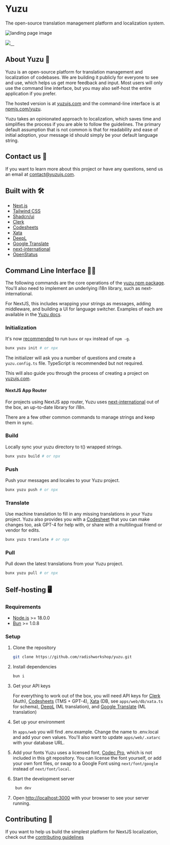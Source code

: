 # Yuzu
The open-source translation management platform and localization system.

![landing page image](https://www.yuzujs.com/images/dist/landing-page.png)
<p>
  <a aria-label="Radish Workshop" href="https://yuzujs.com">
    <img src="https://img.shields.io/badge/Radish_Workshop-000000?style=for-the-badge">
  </a>
  <a aria-label="NPM version" href="https://www.npmjs.com/package/yuzu">
    <img alt="" src="https://img.shields.io/npm/v/yuzu.svg?style=for-the-badge&labelColor=000000">
  </a>
  <a aria-label="License" href="https://github.com/radishworkshop/yuzu/blob/main/LICENSE.md">
    <img alt="" src="https://img.shields.io/npm/l/yuzu.svg?style=for-the-badge&labelColor=000000">
  </a>
  <a aria-label="Join the community on Discord" href="https://yuzujs.com/discord">
    <img alt="" src="https://img.shields.io/badge/Join%20the%20community-blueviolet.svg?style=for-the-badge">
  </a>
</p>

## About Yuzu 🍋

Yuzu is an open-source platform for translation management and localization of codebases.
We are building it publicly for everyone to see and use, which helps us get
more feedback and input. Most users will only use the command line interface,
but you may also self-host the entire application if you prefer.

The hosted version is at [yuzujs.com](https://www.yuzujs.com) and the command-line
interface is at [npmjs.com/yuzu](https://npmjs.com/yuzu).

Yuzu takes an opinionated approach to localization, which saves time and simplifies the
process if you are able to follow the guidelines. The primary default assumption that is not common is that for readability and ease of initial adoption, your message id should simply be your default language string.

## Contact us 💌

If you want to learn more about this project or have any questions,
send us an email at [contact@yuzujs.com](mailto:contact@yuzujs.com).

## Built with 🛠️

- [Next.js](https://nextjs.org/)
- [Tailwind CSS](https://tailwindcss.com/)
- [Shadcn/ui](https://ui.shadcn.com/)
- [Clerk](https://clerk.com/)
- [Codesheets](https://codesheets.com/)
- [Xata](https://xata.io/)
- [DeepL](https://deepl.com/)
- [Google Translate](https://translate.google.com/)
- [next-international](https://next-international.vercel.app/)
- [OpenStatus](https://openstatus.dev/)

## Command Line Interface 👩‍💻
The following commands are the core operations of the [yuzu npm package](https://npmjs.com/yuzu). You'll also need to implement an underlying i18n library, such as next-international.

For NextJS, this includes wrapping your strings as messages, adding middleware, and building
a UI for language switcher. Examples of each are available in the [Yuzu docs](https://yuzujs.com/docs).

### Initialization
It's now [recommended](https://docs.npmjs.com/downloading-and-installing-packages-globally) to run `bunx` or `npx` instead of `npm -g`.
```bash
bunx yuzu init # or npx
```
The initializer will ask you a number of questions and create a `yuzu.config.ts` file.
TypeScript is recommended but not required.

This will also guide you through the process of creating a project on [yuzujs.com](https://yuzujs.com).

#### NextJS App Router
For projects using NextJS app router, Yuzu uses [next-international](https://next-international.vercel.app/) out of the box, an up-to-date library for i18n.

There are a few other common commands to manage strings and keep them in sync.

### Build
Locally sync your yuzu directory to t() wrapped strings.
```bash
bunx yuzu build # or npx
```
### Push
Push your messages and locales to your Yuzu project.
```bash
bunx yuzu push # or npx
```

### Translate
Use machine translation to fill in any missing translations in your Yuzu project.
Yuzu also provides you with a [Codesheet](https://codesheets.com) that you can make changes too, ask GPT-4 for
help with, or share with a multilingual friend or vendor for edits.
```bash
bunx yuzu translate # or npx
```

### Pull
Pull down the latest translations from your Yuzu project.
```bash
bunx yuzu pull # or npx
```

## Self-hosting 🖥️

### Requirements

- [Node.js](https://nodejs.org/en/) >= 18.0.0
- [Bun](https://bun.sh/) >= 1.0.8

### Setup

1. Clone the repository

   ```sh
   git clone https://github.com/radishworkshop/yuzu.git
   ```

2. Install dependencies

   ```sh
   bun i
   ```

3. Get your API keys

   For everything to work out of the box, you will need API keys for
   [Clerk](https://clerk.com) (Auth),
   [Codesheets](https://codesheets.com) (TMS + GPT-4),
   [Xata](https://xata.io) (DB, see `apps/web/db/xata.ts` for schema),
   [DeepL](https://www.deepl.com/pro-api) (ML translation),
   and [Google Translate](https://cloud.google.com/translate) (ML translation)

4. Set up your environment 

   In `apps/web` you will find .env.example. Change the name to .env.local and add your own values. You'll also want to update `apps/web/.xatarc` with your database URL.

5. Add your fonts
Yuzu uses a licensed font, [Codec Pro](https://www.zetafonts.com/codec-pro), which is not included in this git repository. You can license the font yourself, or add your own font files, or swap to a Google Font using `next/font/google` instead of `next/font/local`.

6. Start the development server

   ```sh
    bun dev
   ```

6. Open [http://localhost:3000](http://localhost:3000) with your browser to see
   your server running.

## Contributing 🤝

If you want to help us build the simplest platform for NextJS localization,
check out the [contributing guidelines](https://github.com/radishworkshop/yuzu/blob/main/CONTRIBUTING.md)